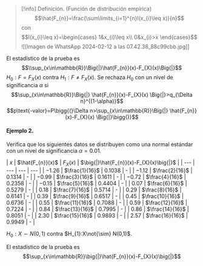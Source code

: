 
>[!info] Definición. (Función de distribución empírica)
>$$\hat{F_{n}}=\frac{\sum\limits_{i=1}^{n}I(x_{i}\leq x)}{n}$$ con $$I(x_{i}\leq x)=\begin{cases} 1&x_{i}\leq x\\ 0&x_{i}>x \end{cases}$$
>![[Imagen de WhatsApp 2024-02-12 a las 07.42.38_88c99cbb.jpg]]

El estadístico de la prueba es $$\\sup_{x\in\mathbb{R}}\Big{|}\hat{F_{n}}(x)-F_{X}(x)\Big{|}$$ $H_{0}:F=F_{X}(x)$ contra $H_{1}:F\neq F_{X}(x)$.
Se rechaza $H_{0}$ con un nivel de significancia $\alpha$ si $$\sup_{x\in\mathbb{R}}\Big{|} \hat{F_{n}}(x)-F_{X}(x) \Big{|}>q_{\Delta n}^{(1-\alpha)}$$ $$p\text{-valor}=P\bigg{(}\Delta n>\sup_{x\in\mathbb{R}}\Big{|} \hat{F_{n}}(x)-F_{X}(x) \Big{|}\bigg{)}$$
#### Ejemplo 2.
Verifica que los siguientes datos se distribuyen como una normal estándar con un nivel de significancia $\alpha=0.01$.

| $x$ | $\hat{F_{n}}(x)$ | $F_{X}(x)$ | $\big{|}\hat{F_{n}}(x)-F_{X}(x)\big{|}$ |
| --- | --- | --- | --- |
| $-1.26$ | $\frac{1}{16}$ | $0.1038$ | - |
| $-1.12$ | $\frac{2}{16}$ | $0.1314$ | - |
| $-0.99$ | $\frac{3}{16}$ | $0.1611$ | - |
| $-0.72$ | $\frac{4}{16}$ | $0.2358$ | - |
| $-0.15$ | $\frac{5}{16}$ | $0.4404$ | - |
| $0.07$ | $\frac{6}{16}$ | $0.5279$ | - |
| $0.18$ | $\frac{7}{16}$ | $0.5714$ | - |
| $0.29$ | $\frac{8}{16}$ | $0.6141$ | - |
| $0.39$ | $\frac{9}{16}$ | $0.6517$ | - |
| $0.45$ | $\frac{10}{16}$ | $0.6736$ | - |
| $0.55$ | $\frac{11}{16}$ | $0.7088$ | - |
| $0.59$ | $\frac{12}{16}$ | $0.7224$ | - |
| $0.84$ | $\frac{13}{16}$ | $0.7995$ | - |
| $0.86$ | $\frac{14}{16}$ | $0.8051$ | - |
| $2.30$ | $\frac{15}{16}$ | $0.9893$ | - |
| $2.57$ | $\frac{16}{16}$ | $0.9949$ | - |

$H_{0}:X\sim N(0,1)$ contra $H_{1}:X\not{\sim} N(0,1)$.

El estadístico de la prueba es $$\sup_{x\in\mathbb{R}}\big{|}\hat{F_{n}}(x)-F_{X}(x)\big{|}$$

 